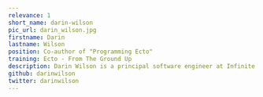 ```yaml
---
relevance: 1
short_name: darin-wilson
pic_url: darin_wilson.jpg
firstname: Darin
lastname: Wilson
position: Co-author of "Programming Ecto"
training: Ecto - From The Ground Up
description: Darin Wilson is a principal software engineer at Infinite Red, a web and mobile application development company, and co-author of the book "Programming Ecto" published by Pragmatic Bookshelf.
github: darinwilson
twitter: darinwilson
---
```

